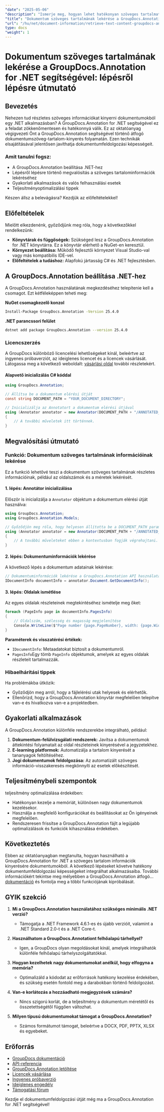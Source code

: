 ```yaml
---
"date": "2025-05-06"
"description": "Ismerje meg, hogyan lehet hatékonyan szöveges tartalmat kinyerni dokumentumokból a GroupDocs.Annotation for .NET segítségével. Kövesse ezt a lépésről lépésre szóló útmutatót a dokumentumfeldolgozási képességek fejlesztéséhez."
"title": "Dokumentum szöveges tartalmának lekérése a GroupDocs.Annotation for .NET segítségével – lépésről lépésre útmutató"
"url": "/hu/net/document-information/retrieve-text-content-groupdocs-annotation-net/"
type: docs
"weight": 1
---
```


# Dokumentum szöveges tartalmának lekérése a GroupDocs.Annotation for .NET segítségével: lépésről lépésre útmutató

## Bevezetés

Nehezen tud részletes szöveges információkat kinyerni dokumentumokból egy .NET alkalmazásban? A GroupDocs.Annotation for .NET segítségével ez a feladat zökkenőmentesen és hatékonnyá válik. Ez az oktatóanyag végigvezeti Önt a GroupDocs.Annotation segítségével történő átfogó dokumentumszöveg-tartalom-kinyerés folyamatán. Ezen technikák elsajátításával jelentősen javíthatja dokumentumfeldolgozási képességeit.

### Amit tanulni fogsz:
- A GroupDocs.Annotation beállítása .NET-hez
- Lépésről lépésre történő megvalósítás a szöveges tartalominformációk lekéréséhez
- Gyakorlati alkalmazások és valós felhasználási esetek
- Teljesítményoptimalizálási tippek

Készen állsz a belevágásra? Kezdjük az előfeltételekkel!

## Előfeltételek

Mielőtt elkezdenénk, győződjünk meg róla, hogy a következőkkel rendelkezünk:

- **Könyvtárak és függőségek:** Szükséged lesz a GroupDocs.Annotation for .NET könyvtárra. Ez a könyvtár elérhető a NuGet-en keresztül.
- **Környezet beállítása:** Működő fejlesztői környezet Visual Studio-val vagy más kompatibilis IDE-vel.
- **Előfeltételek a tudáshoz:** Alapfokú jártasság C# és .NET fejlesztésben.

## A GroupDocs.Annotation beállítása .NET-hez

A GroupDocs.Annotation használatának megkezdéséhez telepítenie kell a csomagot. Ezt kétféleképpen teheti meg:

**NuGet csomagkezelő konzol**
```bash
Install-Package GroupDocs.Annotation -Version 25.4.0
```

**.NET parancssori felület**
```bash
dotnet add package GroupDocs.Annotation --version 25.4.0
```

### Licencszerzés

A GroupDocs különböző licencelési lehetőségeket kínál, beleértve az ingyenes próbaverziót, az ideiglenes licencet és a licencek vásárlását. Látogassa meg a következő weboldalt: [vásárlási oldal](https://purchase.groupdocs.com/buy) további részletekért.

#### Alapvető inicializálás C# kóddal

```csharp
using GroupDocs.Annotation;

// Állítsa be a dokumentum elérési útját
const string DOCUMENT_PATH = "YOUR_DOCUMENT_DIRECTORY";

// Inicializálja az Annotatort a dokumentum elérési útjával
using (Annotator annotator = new Annotator(DOCUMENT_PATH + "/ANNOTATED_DOCX"))
{
    // A további műveletek itt történnek.
}
```

## Megvalósítási útmutató

### Funkció: Dokumentum szöveges tartalmának információinak lekérése

Ez a funkció lehetővé teszi a dokumentum szöveges tartalmának részletes információinak, például az oldalszámok és a méretek lekérését.

#### 1. lépés: Annotátor inicializálása

Először is inicializálja a `Annotator` objektum a dokumentum elérési útját használva:

```csharp
using GroupDocs.Annotation;
using GroupDocs.Annotation.Models;

// Győződjön meg róla, hogy helyesen állította be a DOCUMENT_PATH paramétert.
using (Annotator annotator = new Annotator(DOCUMENT_PATH + "/ANNOTATED_DOCX"))
{
    // A további műveleteket ebben a kontextusban fogják végrehajtani.
}
```

#### 2. lépés: Dokumentuminformációk lekérése

A következő lépés a dokumentum adatainak lekérése:

```csharp
// Dokumentuminformációk lekérése a GroupDocs.Annotation API használatával
IDocumentInfo documentInfo = annotator.Document.GetDocumentInfo();
```

#### 3. lépés: Oldalak ismétlése

Az egyes oldalak részleteinek megtekintéséhez ismételje meg őket:

```csharp
foreach (PageInfo page in documentInfo.PagesInfo)
{
    // Oldalszám, szélesség és magasság megjelenítése
    Console.WriteLine($"Page number {page.PageNumber}, width: {page.Width} and height: {page.Height}");
}
```

**Paraméterek és visszatérési értékek:**
- `IDocumentInfo`: Metaadatokat biztosít a dokumentumról.
- `PagesInfo`Egy tömb `PageInfo` objektumok, amelyek az egyes oldalak részleteit tartalmazzák.

### Hibaelhárítási tippek

Ha problémákba ütközik:
- Győződjön meg arról, hogy a fájlelérési utak helyesek és elérhetők.
- Ellenőrizd, hogy a GroupDocs.Annotation könyvtár megfelelően telepítve van-e és hivatkozva van-e a projektedben.

## Gyakorlati alkalmazások

A GroupDocs.Annotation különféle rendszerekbe integrálható, például:
1. **Dokumentum-felülvizsgálati rendszerek:** Javítsa a dokumentumok áttekintési folyamatait az oldal részleteinek kinyerésével a jegyzetekhez.
2. **E-learning platformok:** Automatizálja a tartalom kinyerését a tananyagok feltöltéséhez.
3. **Jogi dokumentumok feldolgozása:** Az automatizált szöveges információ-visszakeresés megkönnyíti az esetek előkészítését.

## Teljesítménybeli szempontok

teljesítmény optimalizálása érdekében:
- Hatékonyan kezelje a memóriát, különösen nagy dokumentumok kezelésekor.
- Használja a megfelelő konfigurációkat és beállításokat az Ön igényeinek megfelelően.
- Rendszeresen frissítse a GroupDocs.Annotation fájlt a legújabb optimalizálások és funkciók kihasználása érdekében.

## Következtetés

Ebben az oktatóanyagban megtanulta, hogyan használható a GroupDocs.Annotation for .NET a szöveges tartalom információk kinyerésére dokumentumokból. A következő lépéseket követve hatékony dokumentumfeldolgozási képességeket integrálhat alkalmazásaiba. További információkért tekintse meg mélyebben a GroupDocs.Annotation átfogó… [dokumentáció](https://docs.groupdocs.com/annotation/net/) és fontolja meg a többi funkciójának kipróbálását.

## GYIK szekció

1. **Mi a GroupDocs.Annotation használatához szükséges minimális .NET verzió?**
   - Támogatja a .NET Framework 4.6.1-es és újabb verzióit, valamint a .NET Standard 2.0-t és a .NET Core-t.

2. **Használhatom a GroupDocs.Annotationt felhőalapú tárhellyel?**
   - Igen, a GroupDocs olyan megoldásokat kínál, amelyek integrálhatók különféle felhőalapú tárhelyszolgáltatókkal.

3. **Hogyan kezelhetek nagy dokumentumokat anélkül, hogy elfogyna a memória?**
   - Optimalizáld a kódodat az erőforrások hatékony kezelése érdekében, és szükség esetén fontold meg a darabokban történő feldolgozást.

4. **Van-e korlátozás a hozzáadható megjegyzések számára?**
   - Nincs szigorú korlát, de a teljesítmény a dokumentum méretétől és összetettségétől függően változhat.

5. **Milyen típusú dokumentumokat támogat a GroupDocs.Annotation?**
   - Számos formátumot támogat, beleértve a DOCX, PDF, PPTX, XLSX és egyebeket.

## Erőforrás
- [GroupDocs dokumentáció](https://docs.groupdocs.com/annotation/net/)
- [API-referencia](https://reference.groupdocs.com/annotation/net/)
- [GroupDocs.Annotation letöltése](https://releases.groupdocs.com/annotation/net/)
- [Licencek vásárlása](https://purchase.groupdocs.com/buy)
- [Ingyenes próbaverzió](https://releases.groupdocs.com/annotation/net/)
- [Ideiglenes engedély](https://purchase.groupdocs.com/temporary-license/)
- [Támogatási fórum](https://forum.groupdocs.com/c/annotation/) 

Kezdje el dokumentumfeldolgozási útját még ma a GroupDocs.Annotation for .NET segítségével!